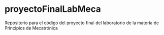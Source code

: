 # proyectoFinalLabMeca
Repositorio para el código del proyecto final del laboratorio de la materia de Principios de Mecatrónica
